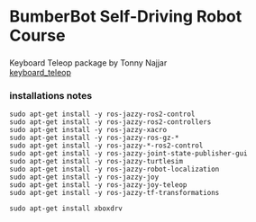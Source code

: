# BumberBot Self-Driving Robot Course
###
Keyboard Teleop package by Tonny Najjar  
[keyboard_teleop](https://github.com/tonynajjar/keyboard_teleop)

### installations notes
```
sudo apt-get install -y ros-jazzy-ros2-control
sudo apt-get install -y ros-jazzy-ros2-controllers
sudo apt-get install -y ros-jazzy-xacro
sudo apt-get install -y ros-jazzy-ros-gz-*
sudo apt-get install -y ros-jazzy-*-ros2-control
sudo apt-get install -y ros-jazzy-joint-state-publisher-gui
sudo apt-get install -y ros-jazzy-turtlesim
sudo apt-get install -y ros-jazzy-robot-localization
sudo apt-get install -y ros-jazzy-joy
sudo apt-get install -y ros-jazzy-joy-teleop
sudo apt-get install -y ros-jazzy-tf-transformations
```
```
sudo apt-get install xboxdrv
```